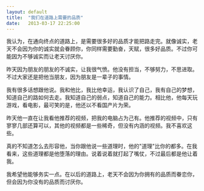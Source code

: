 ```yaml
---
layout: default
title:  "我们在道路上需要的品质"
date:   2013-03-17 22:25:00
---
```


我认为，在通向终点的道路上，是需要很多好的品质才能把路走完。就像诚实，老天不会因为你的诚实就会眷顾你，你同样需要勤奋，天赋，很多好品质。不过你可能因为不够诚实而让老天讨厌你。

昨天因为朋友的朋友的不诚实，让我很气愤。他没有担当，不够努力，不思进取。不过大家还是把他当朋友，因为朋友是一辈子的事情。

我有很多话想跟他说。我和他比，我比他幸运，我认识了自己，我有自己的梦想，知道自己的路如何去走。我知道自己的弱点，知道自己的能力。相比他，他每天玩游戏，看电影，最可笑的是，他还以不看国产片为荣。

昨天他一直在让我看他推荐的视频，把我的电脑占为己有。他推荐的视频中，只有寥寥几部还算可以，其他的视频都是一些稀奇，但没有内涵的视频。我不喜欢这些。

真的不知道怎么去形容他，当你跟他说一些道理时，他的"道理"比你的都多。在我看来，这些道理都是他堕落的理由。说着说着就打起了嘴仗，不过最后都是他让着我。

我希望他能够务实一点。在以后的道路上，老天不会因为你拥有的品质而眷恋你，但会因为你没有的品质而讨厌你。

